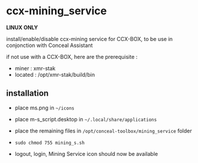 # ccx-mining_service
**LINUX ONLY**

install/enable/disable ccx-mining service for CCX-BOX, to be use in conjonction with Conceal Assistant

if not use with a CCX-BOX, here are the prerequisite :

* miner : xmr-stak
* located : /opt/xmr-stak/build/bin

## installation
* place ms.png in `~/icons`
* place m-s_script.desktop in `~/.local/share/applications`
* place the remaining files in `/opt/conceal-toolbox/mining_service` folder
* `sudo chmod 755 mining_s.sh`

* logout, login, Mining Service icon should now be available
